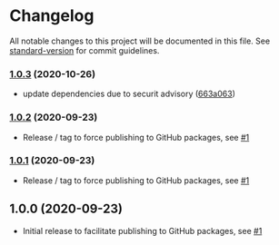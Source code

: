 # Changelog

All notable changes to this project will be documented in this file. See [standard-version](https://github.com/conventional-changelog/standard-version) for commit guidelines.

### [1.0.3](https://github.com/paulscherrerinstitute/databuffer-web-components/compare/v1.0.2...v1.0.3) (2020-10-26)

- update dependencies due to securit advisory ([663a063](https://github.com/paulscherrerinstitute/databuffer-web-components/commit/663a0638bd82c46e9c54928a44283c4297bfabca))

### [1.0.2](https://github.com/paulscherrerinstitute/databuffer-web-components/compare/v1.0.1...v1.0.2) (2020-09-23)

- Release / tag to force publishing to GitHub packages, see [#1](https://github.com/paulscherrerinstitute/databuffer-web-components/issues/1)

### [1.0.1](https://github.com/paulscherrerinstitute/databuffer-web-components/compare/v1.0.0...v1.0.1) (2020-09-23)

- Release / tag to force publishing to GitHub packages, see [#1](https://github.com/paulscherrerinstitute/databuffer-web-components/issues/1)

## 1.0.0 (2020-09-23)

- Initial release to facilitate publishing to GitHub packages, see [#1](https://github.com/paulscherrerinstitute/databuffer-web-components/issues/1)
